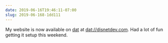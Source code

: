 ```yaml
---
date: 2019-06-16T19:46:11-07:00
slug: 2019-06-168-1dd111
---
```


My website is now available on [dat](https://dat.foundation/) at [dat://disnetdev.com](dat://disnetdev.com). Had a lot of fun getting it setup this weekend.

